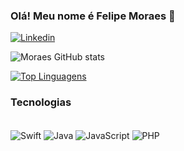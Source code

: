 ### Olá! Meu nome é Felipe Moraes 👋
[![Linkedin](https://img.shields.io/badge/LinkedIn-0077B5?style=for-the-badge&logo=linkedin&logoColor=white)](https://www.linkedin.com/in/felipe-moraes-rocha-12b210170/)

![Moraes GitHub stats](https://github-readme-stats.vercel.app/api?username=felipeemr&show_icons=true&theme=dracula)

[![Top Linguagens](https://github-readme-stats.vercel.app/api/top-langs/?username=felipeemr&layout=pie)](https://github.com/felipeemr/github-readme-stats)

### Tecnologias 
<div style= "display: inline_block"></br>
<img align="center" alt="Swift" src="https://img.shields.io/badge/Swift-FA7343?style=for-the-badge&logo=swift&logoColor=white" />
<img align="center" alt="Java" src="https://img.shields.io/badge/Java-ED8B00?style=for-the-badge&logo=openjdk&logoColor=white" />
<img align="center" alt="JavaScript" src="https://img.shields.io/badge/JavaScript-323330?style=for-the-badge&logo=javascript&logoColor=F7DF1E" />
<img align="center" alt="PHP" src="https://img.shields.io/badge/PHP-777BB4?style=for-the-badge&logo=php&logoColor=white" />

</div>
